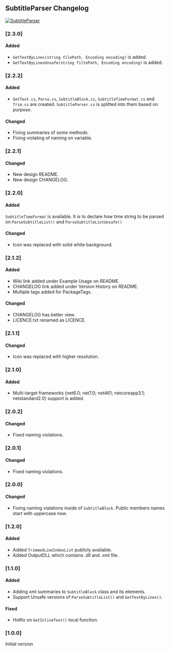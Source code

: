 ## SubtitleParser Changelog
[![SubtitleParser](https://img.shields.io/nuget/v/SubtitleParser.svg)](https://www.nuget.org/packages/SubtitleParser/)

<!--
### [Unreleased]

#### Added

#### Changed

#### Removed
-->

### [2.3.0]
#### Added
* `GetTextByLines(string filePath, Encoding encoding)` is added.
* `GetTextByLinesUnsafe(string filtePath, Encoding encoding)` is added.

### [2.2.2]
#### Added
* `GetText.cs`, `Parse.cs`, `SubtitleBlock.cs`, `SubtitleTimeFormat.cs` and `Trim.cs` are created. `SubtitleParser.cs` is splitted into them based on purpose.

#### Changed
* Fixing summaries of some methods.
* Fixing violating of naming on variable.

### [2.2.1]
#### Changed
* New design README.
* New design CHANGELOG.

### [2.2.0]
#### Added
`SubtitleTimeFormat` is available. It is to declare how time string to be parsed on `ParseSubtitleList()` and `ParseSubtitleListUnsafe()`

#### Changed
* Icon was replaced with solid white background.

### [2.1.2]
#### Added
* Wiki link added under Example Usage on README.
* CHANGELOG link added under Version History on README.
* Multiple tags added for PackageTags.

#### Changed
* CHANGELOG has better view.
* LICENCE.txt renamed as LICENCE.

### [2.1.1]
#### Changed
* Icon was replaced with higher resolution.

### [2.1.0]
#### Added
*  Multi-target frameworks (net6.0; net7.0; net461; netcoreapp3.1; netstandard2.0) support is added.

### [2.0.2]
#### Changed
* Fixed naming violations.

### [2.0.1]
#### Changed
* Fixed naming violations.

### [2.0.0]
#### Changed
* Fixing naming vialations inside of `SubtitleBlock`. Public members names start with uppercase now.

### [1.2.0]
#### Added
* Added `TrimmedLineIndexList` publicly available.
* Added OutputDLL which contains .dll and .xml file.

### [1.1.0]
#### Added
 * Adding xml summaries to `SubtitleBlock` class and its elements. 
 * Support Unsafe versions of `ParseSubtitleList()` and `GetTextByLines()`.

#### Fixed
 * Hotfix on `GetInlineText()` local function.

### [1.0.0]
Initial version
